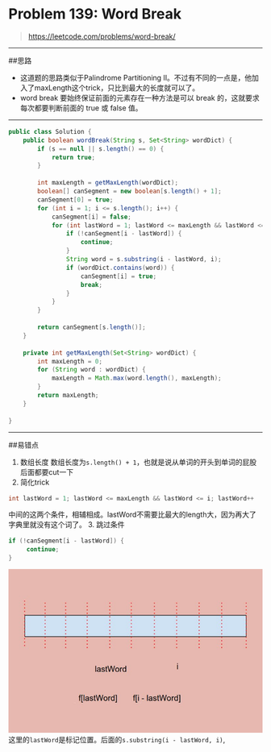 # Problem 139: Word Break


> https://leetcode.com/problems/word-break/

-------------------------------------------
##思路
* 这道题的思路类似于Palindrome Partitioning II。不过有不同的一点是，他加入了maxLength这个trick，只比到最大的长度就可以了。
* word break 要始终保证前面的元素存在一种方法是可以 break 的，这就要求每次都要判断前面的 true 或 false 值。

-------------------------------------------
```java
public class Solution {
    public boolean wordBreak(String s, Set<String> wordDict) {
        if (s == null || s.length() == 0) {
            return true;
        }
        
        int maxLength = getMaxLength(wordDict);
        boolean[] canSegment = new boolean[s.length() + 1];
        canSegment[0] = true;
        for (int i = 1; i <= s.length(); i++) {
            canSegment[i] = false;
            for (int lastWord = 1; lastWord <= maxLength && lastWord <= i; lastWord++) {
                if (!canSegment[i - lastWord]) {
                    continue;
                }
                String word = s.substring(i - lastWord, i);
                if (wordDict.contains(word)) {
                    canSegment[i] = true;
                    break;
                }
            }
        }
        
        return canSegment[s.length()];
    }
    
    private int getMaxLength(Set<String> wordDict) {
        int maxLength = 0;
        for (String word : wordDict) {
            maxLength = Math.max(word.length(), maxLength);
        }
        return maxLength;
    }
    
}
```
------------------------------
##易错点

1. 数组长度
数组长度为```s.length() + 1```，也就是说从单词的开头到单词的屁股后面都要cut一下
2. 简化trick
```java
int lastWord = 1; lastWord <= maxLength && lastWord <= i; lastWord++
```
中间的这两个条件，相辅相成。lastWord不需要比最大的length大，因为再大了字典里就没有这个词了。
3. 跳过条件
```java
if (!canSegment[i - lastWord]) {
     continue;
}
```
![](wordBreak_1.jpg)
这里的```lastWord```是标记位置。后面的```s.substring(i - lastWord, i)```,   
































